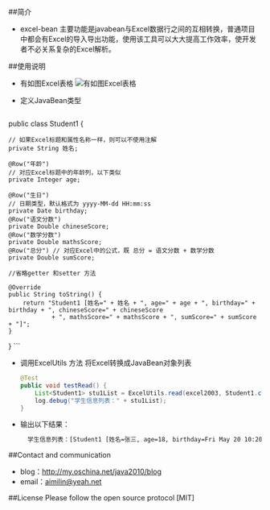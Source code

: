 ##简介

- excel-bean 主要功能是javabean与Excel数据行之间的互相转换，普通项目中都会有Excel的导入导出功能，使用该工具可以大大提高工作效率，使开发者不必关系复杂的Excel解析。

##使用说明

- 有如图Excel表格
![有如图Excel表格](http://upload.dingshops.com/dengta_mobile/upload/d4/2016/06/11/20160611214930.png)

- 定义JavaBean类型
	```java
public class Student1 {

	// 如果Excel标题和属性名称一样，则可以不使用注解
	private String 姓名;

	@Row("年龄")
	// 对应Excel标题中的年龄列，以下类似
	private Integer age;

	@Row("生日")
	// 日期类型，默认格式为 yyyy-MM-dd HH:mm:ss
	private Date birthday;
	@Row("语文分数")
	private Double chineseScore;
	@Row("数学分数")
	private Double mathsScore;
	@Row("总分") // 对应Excel中的公式，既 总分 = 语文分数 + 数学分数
	private Double sumScore;

	//省略getter 和setter 方法

	@Override
	public String toString() {
		return "Student1 [姓名=" + 姓名 + ", age=" + age + ", birthday=" + birthday + ", chineseScore=" + chineseScore
				+ ", mathsScore=" + mathsScore + ", sumScore=" + sumScore + "]";
	}
}
	```

- 调用ExcelUtils 方法 将Excel转换成JavaBean对象列表
	```java
	@Test
	public void testRead() {
		List<Student1> stu1List = ExcelUtils.read(excel2003, Student1.class);
		log.debug("学生信息列表：" + stu1List);
	}
	```
	
- 输出以下结果：

  ```tex
  	学生信息列表：[Student1 [姓名=张三, age=18, birthday=Fri May 20 10:20:39 CST 2016, chineseScore=100.0, mathsScore=99.0, sumScore=199.0], Student1 [姓名=李四, age=17, birthday=Sun Mar 20 19:23:16 CST 2016, chineseScore=20.09, mathsScore=87.7, sumScore=107.79], Student1 [姓名=王五, age=20, birthday=Tue Jan 12 18:33:28 CST 2016, chineseScore=33.5, mathsScore=33.3, sumScore=66.8], Student1 [姓名=测试1, age=30, birthday=Tue Jan 12 18:33:28 CST 2016, chineseScore=60.0, mathsScore=95.0, sumScore=155.0], Student1 [姓名=测试2, age=31, birthday=Wed Jan 13 18:33:28 CST 2016, chineseScore=61.1, mathsScore=80.0, sumScore=141.1]]
  ```

##Contact and communication

- blog：http://my.oschina.net/java2010/blog
- email：aimilin@yeah.net

##License
Please follow the open source protocol [MIT]
